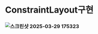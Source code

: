 # ConstraintLayout구현

### ![스크린샷 2025-03-29 175323](https://github.com/user-attachments/assets/94fc2da8-5091-406b-b493-3eaac67d654e)
